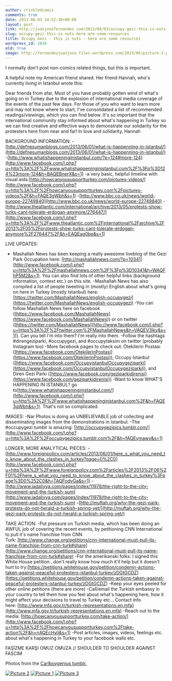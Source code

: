 ```yaml
---
author: crinkledcomix
comments: true
date: 2013-06-03 14:52:38+00:00
layout: post
link: http://juanjosefernandez.com/2013/06/03/occupy-gezi-this-is-nuts-here-are-some-resources/
slug: occupy-gezi-this-is-nuts-here-are-some-resources
title: Occupy Gezi - this is nuts - here are some resources
wordpress_id: 2034
old: true
image: http://fernandezjuanjose.files.wordpress.com/2013/06/picture-2.png
---
```


I normally don't post non-comics related things, but this is important.

A helpful note my American friend shared. Her friend Hannah, who's currently living in Istanbul wrote this:
<!--more-->

Dear friends from afar,
Most of you have probably gotten wind of what's going on in Turkey due to the explosion of international media coverage of the events of the past few days. For those of you who want to learn more and may not know where to start, I've consolidated a list of recommended readings/viewings, which you can find below. It's so important that the international community stay informed about what's happening in Turkey so we can find creative and effective ways to demonstrate our solidarity for the protesters here from near and far!
In love and solidarity,
Hannah

BACKGROUND INFORMATION:
-[http://defnesumanblogs.com/2013/06/01/what-is-happenning-in-istanbul/](http://defnesumanblogs.com/2013/06/01/what-is-happenning-in-istanbul/)
-[http://www.whatishappeninginistanbul.com/?p=124#more-124](http://www.facebook.com/l.php?u=http%3A%2F%2Fwww.whatishappeninginistanbul.com%2F%3Fp%3D124%23more-124&h=BAQEBnerX&s=1)
-a very basic, helpful timeline with visual aids:[http://howcanyousupportturkey.com/pictures-videos/](http://www.facebook.com/l.php?u=http%3A%2F%2Fhowcanyousupportturkey.com%2Fpictures-videos%2F&h=FAQE3gWbh&s=1)
-[http://www.bbc.co.uk/news/world-europe-22749840](http://www.bbc.co.uk/news/world-europe-22749840)
-[http://www.theatlantic.com/international/archive/2013/05/protests-show-turks-cant-tolerate-erdogan-anymore/276447/](http://www.facebook.com/l.php?u=http%3A%2F%2Fwww.theatlantic.com%2Finternational%2Farchive%2F2013%2F05%2Fprotests-show-turks-cant-tolerate-erdogan-anymore%2F276447%2F&h=EAQEag0be&s=1)

LIVE UPDATES:
- Mashallah News has been keeping a really awesome liveblog of the Gezi Park Occupation here: [http://mashallahnews.com/?p=10341](http://www.facebook.com/l.php?u=http%3A%2F%2Fmashallahnews.com%2F%3Fp%3D10341&h=WAQFhP5M2&s=1). You can also find lots of other helpful links (background information, context etc.) on this site.
-Mashallah News has also compiled a list of people tweeting in (mostly) English about what's going on here in Turkey (mostly Istanbul) here:[https://twitter.com/MashallahNews/english-occupygezi](https://twitter.com/MashallahNews/english-occupygezi)
-You can follow Mashallah News here on facebook ([https://www.facebook.com/MashallahNews](https://www.facebook.com/MashallahNews)) or on twitter ([https://twitter.com/MashallahNews](http://www.facebook.com/l.php?u=https%3A%2F%2Ftwitter.com%2FMashallahNews&h=VAQEV3lky&s=1)). Can you tell I'm into them? I'm really into them.
-Follow the hashtags #direngeziparki, #occupygezi, and #occupytaksim on twitter (probably Instagram too)
-More facebook pages to check out: Ötekilerin Postası ([https://www.facebook.com/OtekilerinPostasi](https://www.facebook.com/OtekilerinPostasi)), Occupy Istanbul ([https://www.facebook.com/OccupyistanbulOccupygeziparki](https://www.facebook.com/OccupyistanbulOccupygeziparki)), and Diren Gezi Parkı ([https://www.facebook.com/geziparkidirenisi](https://www.facebook.com/geziparkidirenisi))
-Want to know WHAT'S HAPPENING IN ISTANBUL? go to[http://www.whatishappeninginistanbul.com/](http://www.facebook.com/l.php?u=http%3A%2F%2Fwww.whatishappeninginistanbul.com%2F&h=FAQE3gWbh&s=1). That's not so complicated.

IMAGES:
-Nar Photos is doing an UNBELIEVABLE job of collecting and disseminating images from the demonstrations in Istanbul.
-The #occupygezi tumblr is amazing: [http://occupygezipics.tumblr.com/](http://www.facebook.com/l.php?u=http%3A%2F%2Foccupygezipics.tumblr.com%2F&h=fAQEymawv&s=1)

LONGER, MORE ANALYTICAL PIECES:
-[http://www.foreignpolicy.com/articles/2013/06/01/here_s_what_you_need_to_know_about_the_clashes_in_turkey?page=0%2C0](http://www.facebook.com/l.php?u=http%3A%2F%2Fwww.foreignpolicy.com%2Farticles%2F2013%2F06%2F01%2Fhere_s_what_you_need_to_know_about_the_clashes_in_turkey%3Fpage%3D0%252C0&h=TAQFodvGa&s=1)
-[http://www.jadaliyya.com/pages/index/11978/the-right-to-the-city-movement-and-the-turkish-sum](http://www.jadaliyya.com/pages/index/11978/the-right-to-the-city-movement-and-the-turkish-sum)
-[http://muftah.org/why-the-gezi-park-protests-do-not-herald-a-turkish-spring-yet/](http://muftah.org/why-the-gezi-park-protests-do-not-herald-a-turkish-spring-yet/)

TAKE ACTION:
-Put pressure on Turkish media, which has been doing an AWFUL job of covering the recent events, by petitioning CNN International to pull it's name franchise from CNN Turk: [http://www.change.org/petitions/cnn-international-must-pull-its-name-franchise-from-cnn-turk#share](http://www.change.org/petitions/cnn-international-must-pull-its-name-franchise-from-cnn-turk#share)
-For the amerikanski folks: I signed this White House petition...don't really know how much it'll help but it doesn't hurt to try:[https://petitions.whitehouse.gov/petition/condemn-actions-taken-against-peaceful-protesters-istanbul-turkey/zDGtGCDZ](https://petitions.whitehouse.gov/petition/condemn-actions-taken-against-peaceful-protesters-istanbul-turkey/zDGtGCDZ)
-Keep your eyes peeled for other online petitions (there are more)
-Call/email the Turkish embassy in your country to tell them how you feel about what's happening here, how it might affect your decisions to travel to Turkey etc... Contact info here: [http://www.mfa.gov.tr/turkish-representations.en.mfa](http://www.mfa.gov.tr/turkish-representations.en.mfa)
-Reach out to the media: [http://howcanyousupportturkey.com/take-action/](http://www.facebook.com/l.php?u=http%3A%2F%2Fhowcanyousupportturkey.com%2Ftake-action%2F&h=nAQEcHyli&s=1)
-Post articles, images, videos, feelings etc. about what's happening in Turkey to your facebook walls etc.

FAŞİZME KARŞI OMUZ OMUZA // SHOULDER TO SHOULDER AGAINST FASCIM

Photos from the [Carlboygenius tumblr.](http://carlboygenius.tumblr.com/post/51961856258/today-in-turkey-national-protest-istanbul)

[![Picture 2](http://fernandezjuanjose.files.wordpress.com/2013/06/picture-2.png)](http://fernandezjuanjose.files.wordpress.com/2013/06/picture-2.png) [![Picture 1](http://fernandezjuanjose.files.wordpress.com/2013/06/picture-1.png?w=514)](http://fernandezjuanjose.files.wordpress.com/2013/06/picture-1.png) [![Picture 3](http://fernandezjuanjose.files.wordpress.com/2013/06/picture-3.png?w=522)](http://fernandezjuanjose.files.wordpress.com/2013/06/picture-3.png)
